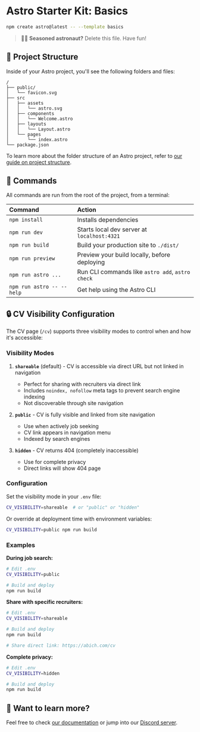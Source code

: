 # Astro Starter Kit: Basics

```sh
npm create astro@latest -- --template basics
```

> 🧑‍🚀 **Seasoned astronaut?** Delete this file. Have fun!

## 🚀 Project Structure

Inside of your Astro project, you'll see the following folders and files:

```text
/
├── public/
│   └── favicon.svg
├── src
│   ├── assets
│   │   └── astro.svg
│   ├── components
│   │   └── Welcome.astro
│   ├── layouts
│   │   └── Layout.astro
│   └── pages
│       └── index.astro
└── package.json
```

To learn more about the folder structure of an Astro project, refer to [our guide on project structure](https://docs.astro.build/en/basics/project-structure/).

## 🧞 Commands

All commands are run from the root of the project, from a terminal:

| Command                   | Action                                           |
| :------------------------ | :----------------------------------------------- |
| `npm install`             | Installs dependencies                            |
| `npm run dev`             | Starts local dev server at `localhost:4321`      |
| `npm run build`           | Build your production site to `./dist/`          |
| `npm run preview`         | Preview your build locally, before deploying     |
| `npm run astro ...`       | Run CLI commands like `astro add`, `astro check` |
| `npm run astro -- --help` | Get help using the Astro CLI                     |

## 🔒 CV Visibility Configuration

The CV page (`/cv`) supports three visibility modes to control when and how it's accessible:

### Visibility Modes

1. **`shareable`** (default) - CV is accessible via direct URL but not linked in navigation
   - Perfect for sharing with recruiters via direct link
   - Includes `noindex, nofollow` meta tags to prevent search engine indexing
   - Not discoverable through site navigation

2. **`public`** - CV is fully visible and linked from site navigation
   - Use when actively job seeking
   - CV link appears in navigation menu
   - Indexed by search engines

3. **`hidden`** - CV returns 404 (completely inaccessible)
   - Use for complete privacy
   - Direct links will show 404 page

### Configuration

Set the visibility mode in your `.env` file:

```bash
CV_VISIBILITY=shareable  # or "public" or "hidden"
```

Or override at deployment time with environment variables:

```bash
CV_VISIBILITY=public npm run build
```

### Examples

**During job search:**
```bash
# Edit .env
CV_VISIBILITY=public

# Build and deploy
npm run build
```

**Share with specific recruiters:**
```bash
# Edit .env
CV_VISIBILITY=shareable

# Build and deploy
npm run build

# Share direct link: https://abich.com/cv
```

**Complete privacy:**
```bash
# Edit .env
CV_VISIBILITY=hidden

# Build and deploy
npm run build
```

## 👀 Want to learn more?

Feel free to check [our documentation](https://docs.astro.build) or jump into our [Discord server](https://astro.build/chat).
